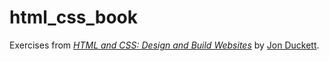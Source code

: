 # html_css_book 

Exercises from [*HTML and CSS: Design and Build Websites*](http://amzn.com/1118008189) 
by [Jon Duckett](http://www.htmlandcssbook.com/). 